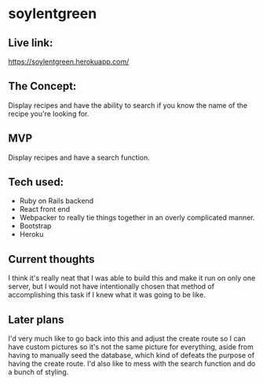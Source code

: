 # soylentgreen

## Live link:
https://soylentgreen.herokuapp.com/

## The Concept:
Display recipes and have the ability to search if you know the name of the recipe you're looking for.

## MVP
Display recipes and have a search function.


## Tech used:
- Ruby on Rails backend
- React front end
- Webpacker to really tie things together in an overly complicated manner.
- Bootstrap
- Heroku

## Current thoughts
I think it's really neat that I was able to build this and make it run on only one server, but I would not have intentionally chosen that method of accomplishing this task if I knew what it was going to be like.



## Later plans
I'd very much like to go back into this and adjust the create route so I can have custom pictures so it's not the same picture for everything, aside from having to manually seed the database, which kind of defeats the purpose of having the create route. I'd also like to mess with the search function and do a bunch of styling.
